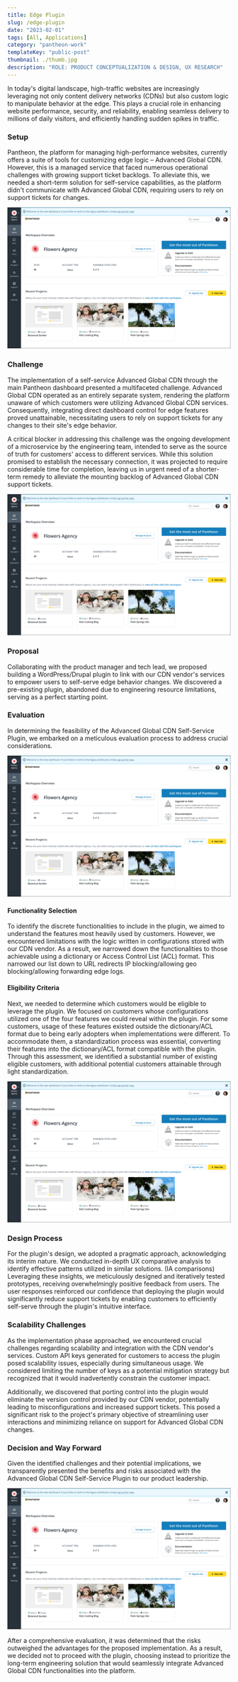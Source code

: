 ```yaml
---
title: Edge Plugin
slug: /edge-plugin
date: "2023-02-01"
tags: [All, Applications]
category: "pantheon-work"
templateKey: "public-post"
thumbnail: ./thumb.jpg
description: "ROLE: PRODUCT CONCEPTUALIZATION & DESIGN, UX RESEARCH"
---
```


In today's digital landscape, high-traffic websites are increasingly leveraging not only content delivery networks (CDNs) but also custom logic to manipulate behavior at the edge. This plays a crucial role in enhancing website performance, security, and reliability, enabling seamless delivery to millions of daily visitors, and efficiently handling sudden spikes in traffic.

### Setup

Pantheon, the platform for managing high-performance websites, currently offers a suite of tools for customizing edge logic – Advanced Global CDN. However, this is a managed service that faced numerous operational challenges with growing support ticket backlogs. To alleviate this, we needed a short-term solution for self-service capabilities, as the platform didn't communicate with Advanced Global CDN, requiring users to rely on support tickets for changes.

<div className="kg-card kg-image-card kg-width-med">

![sreenshot](./dashboard-migrate.jpg)

</div>

### Challenge

The implementation of a self-service Advanced Global CDN through the main Pantheon dashboard presented a multifaceted challenge. Advanced Global CDN operated as an entirely separate system, rendering the platform unaware of which customers were utilizing Advanced Global CDN services. Consequently, integrating direct dashboard control for edge features proved unattainable, necessitating users to rely on support tickets for any changes to their site's edge behavior.

A critical blocker in addressing this challenge was the ongoing development of a microservice by the engineering team, intended to serve as the source of truth for customers' access to different services. While this solution promised to establish the necessary connection, it was projected to require considerable time for completion, leaving us in urgent need of a shorter-term remedy to alleviate the mounting backlog of Advanced Global CDN support tickets.

<div className="kg-card kg-image-card kg-width-med">

![microservice-diagram](./dashboard-migrate.jpg)

</div>

### Proposal
Collaborating with the product manager and tech lead, we proposed building a WordPress/Drupal plugin to link with our CDN vendor's services to empower users to self-serve edge behavior changes. We discovered a pre-existing plugin, abandoned due to engineering resource limitations, serving as a perfect starting point.

### Evaluation
In determining the feasibility of the Advanced Global CDN Self-Service Plugin, we embarked on a meticulous evaluation process to address crucial considerations.
<div className="kg-card kg-image-card kg-width-med">

![plugin-before](./dashboard-migrate.jpg)

</div>

#### Functionality Selection
To identify the discrete functionalities to include in the plugin, we aimed to understand the features most heavily used by customers. However, we encountered limitations with the logic written in configurations stored with our CDN vendor. As a result, we narrowed down the functionalities to those achievable using a dictionary or Access Control List (ACL) format. This narrowed our list down to
URL redirects
IP blocking/allowing
geo blocking/allowing
forwarding edge logs.

#### Eligibility Criteria
Next, we needed to determine which customers would be eligible to leverage the plugin. We focused on customers whose configurations utilized one of the four features we could reveal within the plugin. For some customers, usage of these features existed outside the dictionary/ACL format due to being early adopters when implementations were different. To accommodate them, a standardization process was essential, converting their features into the dictionary/ACL format compatible with the plugin. Through this assessment, we identified a substantial number of existing eligible customers, with additional potential customers attainable through light standardization.
<div className="kg-card kg-image-card kg-width-med">

![standardization-diagram](./dashboard-migrate.jpg)

</div>

### Design Process
For the plugin's design, we adopted a pragmatic approach, acknowledging its interim nature. We conducted in-depth UX comparative analysis to identify effective patterns utilized in similar solutions. 
(IA comparisons)
Leveraging these insights, we meticulously designed and iteratively tested prototypes, receiving overwhelmingly positive feedback from users. The user responses reinforced our confidence that deploying the plugin would significantly reduce support tickets by enabling customers to efficiently self-serve through the plugin's intuitive interface.

### Scalability Challenges
As the implementation phase approached, we encountered crucial challenges regarding scalability and integration with the CDN vendor's services. Custom API keys generated for customers to access the plugin posed scalability issues, especially during simultaneous usage. We considered limiting the number of keys as a potential mitigation strategy but recognized that it would inadvertently constrain the customer impact.

Additionally, we discovered that porting control into the plugin would eliminate the version control provided by our CDN vendor, potentially leading to misconfigurations and increased support tickets. This posed a significant risk to the project's primary objective of streamlining user interactions and minimizing reliance on support for Advanced Global CDN changes.

### Decision and Way Forward
Given the identified challenges and their potential implications, we transparently presented the benefits and risks associated with the Advanced Global CDN Self-Service Plugin to our product leadership. 
<div className="kg-card kg-image-card kg-width-med">

![risk-reward-chart](./dashboard-migrate.jpg)

</div>

After a comprehensive evaluation, it was determined that the risks outweighed the advantages for the proposed implementation. As a result, we decided not to proceed with the plugin, choosing instead to prioritize the long-term engineering solution that would seamlessly integrate Advanced Global CDN functionalities into the platform.


